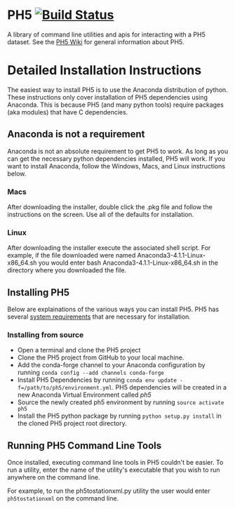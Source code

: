 # PH5 [![Build Status](https://travis-ci.org/PIC-IRIS/PH5.svg?branch=master)](https://travis-ci.org/PIC-IRIS/PH5)
A library of command line utilities and apis for interacting with a PH5 dataset. See the [PH5 Wiki](https://github.com/PIC-IRIS/PH5/wiki) for general information about PH5.

# Detailed Installation Instructions

The easiest way to install PH5 is to use the Anaconda distribution of python. These instructions
only cover installation of PH5 dependencies using Anaconda. This is because PH5 (and many python tools) require packages (aka modules) that have C dependencies.

## Anaconda is not a requirement
Anaconda is not an absolute requirement to get PH5 to work. As long as you can get the necessary python dependencies installed, PH5 will work. If you want to install Anaconda, follow the Windows, Macs, and Linux instructions below.

### Macs
After downloading the installer, double click the .pkg file and follow the instructions on the screen. Use all of the defaults for installation.

### Linux
After downloading the installer execute the associated shell script. For example, if the file downloaded were named Anaconda3-4.1.1-Linux-x86_64.sh you would enter bash Anaconda3-4.1.1-Linux-x86_64.sh in the directory where you downloaded the file.

## Installing PH5

Below are explainations of the various ways you can install PH5. PH5 has several [system requirements](https://github.com/PIC-IRIS/PH5/wiki/PH5-Requirements) that are necessary for installation.

### Installing from source
* Open a terminal and clone the PH5 project
* Clone the PH5 project from GitHub to your local machine.
* Add the conda-forge channel to your Anaconda configuration by running `conda config --add channels conda-forge`
* Install PH5 Dependencies by running `conda env update -f=/path/to/ph5/environment.yml`. PH5 dependencies will be 
created in a new Anaconda Virtual Environment called _ph5_
* Source the newly created ph5 environment by running `source activate ph5`
* Install the PH5 python package by running `python setup.py install` in the cloned PH5 project root directory.

## Running PH5 Command Line Tools

Once installed, executing command line tools in PH5 couldn't be easier. To run a utility, enter the name of the utility's executable that you wish to run anywhere on the command line.

For example, to run the ph5tostationxml.py utility the user would enter `ph5tostationxml` on the command line.
